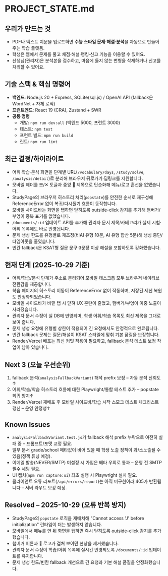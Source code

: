 # PROJECT_STATE.md

## 우리가 만드는 것
- PDF나 텍스트 지문을 업로드하면 **수능 스타일 문제·해설·분석**을 자동으로 만들어 주는 학습 플랫폼.
- 학생은 웹에서 문제를 풀고 채점·해설·랭킹·신고 기능을 이용할 수 있어요.
- 선생님(관리자)은 분석본을 검수하고, 마음에 들지 않는 변형을 삭제하거나 신고를 처리할 수 있어요.

## 기술 스택 & 핵심 명령어
- **백엔드**: Node.js 20 + Express, SQLite(sql.js) / OpenAI API (fallback은 WordNet + 자체 로직)
- **프런트엔드**: React 19 (CRA), Zustand + SWR
- **공통 명령**
  - 개발: `npm run dev:all` (백엔드 5000, 프런트 3000)
  - 테스트: `npm test`
  - 프런트 빌드: `npm run build`
  - 린트: `npm run lint`

## 최근 결정/하이라이트
- 어휘·학습·분석 화면을 단계별 URL(`/vocabulary/days`, `/study/solve`, `/analysis/detail`)로 분리해 브라우저 뒤로가기·딥링크를 지원합니다.
- 모바일 헤더를 ☰/✕ 토글과 중앙 🦉 제목으로 단순화해 메뉴/로고 혼선을 없앴습니다.
- StudyPage의 브라우저 히스토리 처리(`popstate`)를 안전한 순서로 재구성해 ReferenceError 없이 복귀/다시풀기 흐름이 동작합니다.
- 모바일 사이드바는 화면을 탭하면 닫히도록 outside-click 감지를 추가해 햄버거/부엉이 중복 표기를 없앴습니다.
- `/documents/:id` 업데이트 API를 추가해 관리자 문서 제목/카테고리가 실제 시험·어휘 목록에도 바로 반영됩니다.
- 문제 생성 한도를 유형별로 재조정(비AI 유형 10문, AI 유형 합산 5문)해 생성 중단/타임아웃을 줄였습니다.
- 빈칸 fallback은 KSAT형 질문 문구·3문장 이상 해설을 포함하도록 강화했습니다.

## 현재 단계 (2025-10-29 기준)
- 어휘/학습/분석 단계가 주소로 분리되어 모바일·데스크톱 모두 브라우저 네이티브 전환감을 제공합니다.
- 학습 페이지의 히스토리 이동이 ReferenceError 없이 작동하며, 저장된 세션 복원도 안정화되었습니다.
- 모바일 사이드바가 바깥 탭 시 닫혀 UX 혼란이 줄었고, 햄버거/부엉이 이중 노출이 사라졌습니다.
- 관리자 문서 수정이 실 DB에 반영되며, 학생 어휘/학습 목록도 최신 제목을 그대로 보여 줍니다.
- 문제 생성 요청에 유형별 상한이 적용되어 긴 요청에서도 안정적으로 완료됩니다.
- 빈칸 fallback 문제는 질문/해설이 KSAT 스타일에 맞춰 기본 품질을 보장합니다.
- Render/Vercel 배포는 최신 커밋 적용이 필요하고, fallback 분석 테스트 보정 작업이 남아 있습니다.

## Next 3 (오늘 우선순위)
1. fallback 분석(`analysisFallbackVariant`) 해석 prefix 보정 – 자동 분석 신뢰도↑
2. 어휘/학습/학습 히스토리 흐름에 대한 Playwright/통합 테스트 추가 – popstate 회귀 방지↑
3. Render/Vercel 재배포 후 모바일 사이드바/학습 시작 스모크 테스트 체크리스트 갱신 – 운영 안정성↑

## Known Issues
- `analysisFallbackVariant.test.js`가 fallback 해석 prefix 누락으로 여전히 실패 중 – 프롬프트/포맷 교정 필요.
- 일부 문서 grade/school 메타값이 비어 있을 때 학생 노출 정책이 과/소노출될 수 있음(정책 튜닝 예정).
- 이메일 발송(NEVER/SMTP) 미설정 시 가입은 베타 우회로 통과 – 운영 전 SMTP 필수 세팅 필요.
- UI 캡처(`npm run capture:ui`) 최초 실행 시 Playwright 설치 필요.
- 클라이언트 오류 리포트(`/api/errors/report`)는 아직 미구현이라 405가 반환됩니다 – 서버 라우트 보강 예정.

## Resolved – 2025-10-29 (오류 반복 방지)
- StudyPage의 `popstate` 로직을 재배치해 "Cannot access 'J' before initialization" 런타임이 더는 발생하지 않습니다.
- 모바일에서 메뉴를 연 뒤 화면을 탭하면 즉시 닫히도록 outside-click 감지를 추가했습니다.
- 햄버거 버튼과 🦉 로고가 겹쳐 보이던 현상을 제거했습니다.
- 관리자 문서 수정이 학습/어휘 목록에 실시간 반영되도록 `/documents/:id` 업데이트를 유지합니다.
- 문제 생성 한도/빈칸 fallback 개선으로 긴 요청과 기본 해설 품질을 안정화했습니다.
